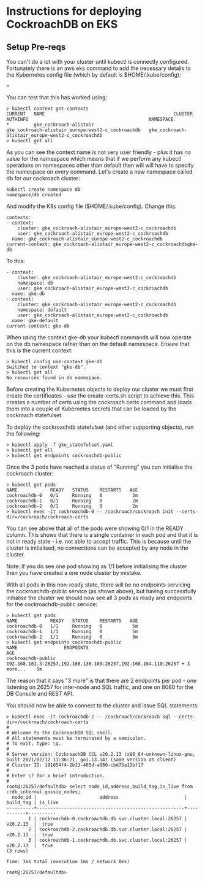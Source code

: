 # Instructions for deploying CockroachDB on EKS
## Setup Pre-reqs

You can't do a lot with your cluster until kubectl is connectly configured. Fortunately there is an aws eks command to add the necessary details to the Kubernetes config file (which by default is $HOME/.kube/config): 
```
> 
```
You can test that this has worked using:
```
> kubectl context get-contexts
CURRENT   NAME                                               CLUSTER                                             AUTHINFO                                            NAMESPACE
*         gke_cockroach-alistair                             gke_cockroach-alistair_europe-west2-c_cockroachdb   gke_cockroach-alistair_europe-west2-c_cockroachdb
> kubectl get all
```
As you can see the context name is not very user friendly - plus it has no value for the namespace which means that if we perform any kubectl operations on namespaces other than default then will will have to specify the namespace on every command. Let's create a new namespace called db for our cockroach cluster: 

```
kubectl create namespace db
namespace/db created
```
And modify the K8s config file ($HOME/.kube/config). Change this:
```
contexts:
- context:
    cluster: gke_cockroach-alistair_europe-west2-c_cockroachdb
    user: gke_cockroach-alistair_europe-west2-c_cockroachdb
  name: gke_cockroach-alistair_europe-west2-c_cockroachdb
current-context: gke_cockroach-alistair_europe-west2-c_cockroachdbgke-db
```
To this:
```
- context:
    cluster: gke_cockroach-alistair_europe-west2-c_cockroachdb
    namespace: db
    user: gke_cockroach-alistair_europe-west2-c_cockroachdb
  name: gke-db
- context:
    cluster: gke_cockroach-alistair_europe-west2-c_cockroachdb
    namespace: default
    user: gke_cockroach-alistair_europe-west2-c_cockroachdb
  name: gke-default
current-context: gke-db
```

When using the context gke-db your kubectl commands will now operate on the db namespace rather than on the default namespace.
Ensure that this is the current context:
```
> kubectl config use-context gke-db
Switched to context "gke-db".
> kubectl get all
No resources found in db namespace.
```

Before creating the Kubernetes objects to deploy our cluster we must first create the certificates - use the create-certs.sh script to achieve this. This creates a number of certs using the cockroach certs command and loads them into a couple of Kubernetes secrets that can be loaded by the cockroach statefulset.

To deploy the cockroachdb statefulset (and other supporting objects), run the following:
```
> kubectl apply -f gke_statefulset.yaml
> kubectl get all
> kubectl get endpoints cockroachdb-public
```
Once the 3 pods have reached a status of "Running" you can initialise the cockroach cluster:  
```
> kubectl get pods
NAME            READY   STATUS    RESTARTS   AGE
cockroachdb-0   0/1     Running   0           2m
cockroachdb-1   0/1     Running   0           2m
cockroachdb-2   0/1     Running   0           2m
> kubectl exec -it cockroachdb-0 -- /cockroach/cockroach init --certs-dir=/cockroach/cockroach-certs

```
You can see above that all of the pods were showing 0/1 in the READY column. This shows that there is a single container in each pod and that it is not in ready state - i.e. not able to accept traffic. This is because until the cluster is initialised, no connections can be accepted by any node in the cluster. 

Note: if you do see one pod showing as 1/1 before initialising the cluster then you have created a one node cluster by mistake. 

With all pods in this non-ready state, there will be no endpoints servicing the cockroachdb-public service (as shown above), but having successfully initialise the cluster we should now see all 3 pods as ready and endpoints for the cockroachdb-public service:
```
> kubectl get pods
NAME            READY   STATUS    RESTARTS   AGE
cockroachdb-0   1/1     Running   0           5m
cockroachdb-1   1/1     Running   0           5m
cockroachdb-2   1/1     Running   0           5m
> kubectl get endpoints cockroachdb-public
NAME                 ENDPOINTS                                                                     AGE
cockroachdb-public   192.168.101.3:26257,192.168.130.109:26257,192.168.164.110:26257 + 3 more...    5m
```
The reason that it says "3 more" is that there are 2 endpoints per pod - one listening on 26257 for inter-node and SQL traffic, and one on 8080 for the DB Console and REST API. 

You should now be able to connect to the cluster and issue SQL statements:
```
> kubectl exec -it cockroachdb-2 -- /cockroach/cockroach sql --certs-dir=/cockroach/cockroach-certs
#
# Welcome to the CockroachDB SQL shell.
# All statements must be terminated by a semicolon.
# To exit, type: \q.
#
# Server version: CockroachDB CCL v20.2.13 (x86_64-unknown-linux-gnu, built 2021/07/12 11:36:21, go1.13.14) (same version as client)
# Cluster ID: 191654f4-2b13-405d-a980-cbd75a12bf17
#
# Enter \? for a brief introduction.
#
root@:26257/defaultdb> select node_id,address,build_tag,is_live from crdb_internal.gossip_nodes;
  node_id |                       address                        | build_tag | is_live
----------+------------------------------------------------------+-----------+----------
        1 | cockroachdb-0.cockroachdb.db.svc.cluster.local:26257 | v20.2.13  |  true
        2 | cockroachdb-2.cockroachdb.db.svc.cluster.local:26257 | v20.2.13  |  true
        3 | cockroachdb-1.cockroachdb.db.svc.cluster.local:26257 | v20.2.13  |  true
(3 rows)

Time: 1ms total (execution 1ms / network 0ms)

root@:26257/defaultdb>
```

